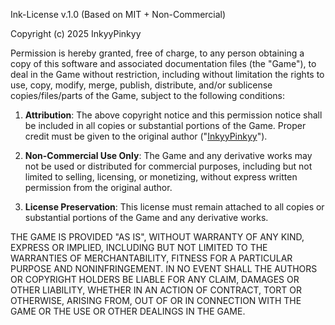 Ink-License v.1.0 (Based on MIT + Non-Commercial)

Copyright (c) 2025 InkyyPinkyy

Permission is hereby granted, free of charge, to any person obtaining a copy
of this software and associated documentation files (the "Game"), to deal in
the Game without restriction, including without limitation the rights
to use, copy, modify, merge, publish, distribute, and/or sublicense copies/files/parts of
the Game, subject to the following conditions:

1. **Attribution**: The above copyright notice and this permission
   notice shall be included in all copies or substantial portions of the Game.
   Proper credit must be given to the original author ("[InkyyPinkyy](https://github.com/InkyyPinkyy)").

2. **Non-Commercial Use Only**: The Game and any derivative works may
   not be used or distributed for commercial purposes, including but not
   limited to selling, licensing, or monetizing, without express written
   permission from the original author.

3. **License Preservation**: This license must remain attached to all
   copies or substantial portions of the Game and any derivative works.

THE GAME IS PROVIDED "AS IS", WITHOUT WARRANTY OF ANY KIND, EXPRESS OR
IMPLIED, INCLUDING BUT NOT LIMITED TO THE WARRANTIES OF MERCHANTABILITY,
FITNESS FOR A PARTICULAR PURPOSE AND NONINFRINGEMENT. IN NO EVENT SHALL THE
AUTHORS OR COPYRIGHT HOLDERS BE LIABLE FOR ANY CLAIM, DAMAGES OR OTHER
LIABILITY, WHETHER IN AN ACTION OF CONTRACT, TORT OR OTHERWISE, ARISING FROM,
OUT OF OR IN CONNECTION WITH THE GAME OR THE USE OR OTHER DEALINGS IN THE GAME.
